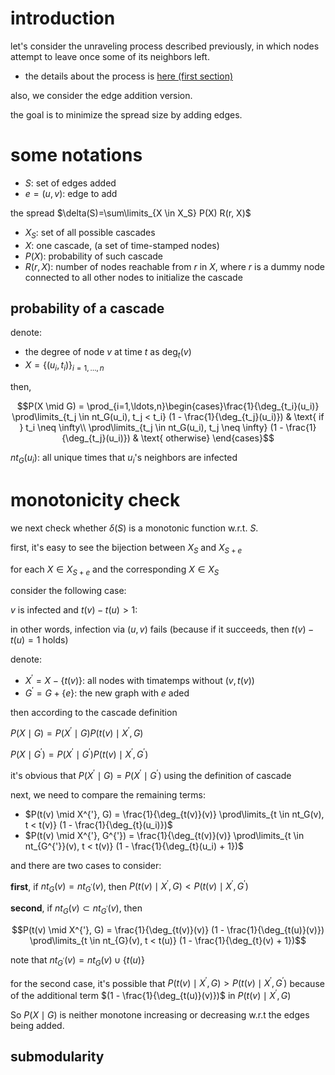 # introduction

let's consider the unraveling process described previously, in which nodes attempt to leave once some of its neighbors left. 

- the details about the process is [here (first section)](http://193.166.24.212/anchored.pdf)

also, we consider the  edge addition version. 

the goal is to minimize the spread size by adding edges. 

# some notations

- $`S`$: set of edges added
- $`e=(u, v)`$: edge to add

the spread $`\delta(S)=\sum\limits_{X \in X_S} P(X) R(r, X)`$

- $`X_S`$: set of all possible cascades
- $`X`$: one cascade, (a set of time-stamped nodes)
- $`P(X)`$: probability of such cascade
- $`R(r, X)`$: number of nodes reachable from $`r`$ in $`X`$, where $`r`$ is a dummy node connected to all other nodes to initialize the cascade

## probability of a cascade

denote:

- the degree of node $`v`$ at time $`t`$ as $`\deg_t(v)`$
- $`X = \{(u_i, t_i)\}_{i=1,\ldots,n}`$

then, 

```math
P(X \mid G) = \prod_{i=1,\ldots,n}\begin{cases}\frac{1}{\deg_{t_i}(u_i)} \prod\limits_{t_j \in nt_G(u_i), t_j < t_i} (1 - \frac{1}{\deg_{t_j}(u_i)}) & \text{ if } t_i \neq \infty\\ \prod\limits_{t_j \in nt_G(u_i), t_j \neq \infty} (1 - \frac{1}{\deg_{t_j}(u_i)}) & \text{ otherwise} \end{cases}
```

$`nt_G(u_i)`$: all unique times that $`u_i`$'s neighbors are infected

# monotonicity check

we next check whether $`\delta(S)`$ is a monotonic function w.r.t. $`S`$. 

first, it's easy to see the bijection between $`X_S`$ and $`X_{S+e}`$

for each $`X \in X_{S+e}`$ and the corresponding $`X \in X_S`$ 

consider the following case:

$`v`$ is infected and $`t(v) - t(u) > 1`$:

in other words, infection via $`(u, v)`$ fails (because if it succeeds, then $`t(v) - t(u) = 1`$ holds)

denote:

- $`X^{'} = X-\{t(v)\}`$: all nodes with timatemps without $`(v, t(v))`$
- $`G^{'}=G+\{e\}`$: the new graph with $`e`$ aded

then according to the cascade definition

$`P(X \mid G) = P(X^{'} \mid G) P(t(v) \mid X^{'}, G)`$

$`P(X \mid G^{'}) = P(X^{'} \mid G^{'}) P(t(v) \mid X^{'}, G^{'})`$

it's obvious that $`P(X^{'} \mid G) = P(X^{'} \mid G^{'})`$ using the definition of cascade

next, we need to compare the remaining terms:

- $`P(t(v) \mid X^{'}, G) = \frac{1}{\deg_{t(v)}(v)} \prod\limits_{t \in nt_G(v), t < t(v)} (1 - \frac{1}{\deg_{t}(u_i)})`$
- $`P(t(v) \mid X^{'}, G^{'}) = \frac{1}{\deg_{t(v)}(v)} \prod\limits_{t \in nt_{G^{'}}(v), t < t(v)} (1 - \frac{1}{\deg_{t}(u_i) + 1})`$

and there are two cases to consider:

**first**, if $`nt_{G}(v) = nt_{G^{'}}(v)`$, then $`P(t(v) \mid X^{'}, G) < P(t(v) \mid X^{'}, G^{'})`$

**second**, if $`nt_{G}(v) \subset nt_{G^{'}}(v)`$, then 

```math
P(t(v) \mid X^{'}, G) =  \frac{1}{\deg_{t(v)}(v)} (1 - \frac{1}{\deg_{t(u)}(v)})  \prod\limits_{t \in nt_{G}(v), t < t(u)} (1 - \frac{1}{\deg_{t}(v) + 1})
```

note that $`nt_{G^{'}}(v) = nt_G(v) \cup \{t(u)\}`$

for the second case, it's possible that $`P(t(v) \mid X^{'}, G) > P(t(v) \mid X^{'}, G^{'})`$ because of the additional term $`(1 - \frac{1}{\deg_{t(u)}(v)})`$ in $`P(t(v) \mid X^{'}, G)`$

So $`P(X \mid G)`$ is neither monotone increasing or decreasing w.r.t the edges being added. 

## submodularity

